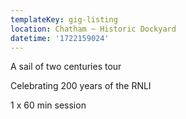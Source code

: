 ```yaml
---
templateKey: gig-listing
location: Chatham ~ Historic Dockyard
datetime: '1722159024'
---
```

A﻿ sail of two centuries tour

C﻿elebrating 200 years of the RNLI

1﻿ x 60 min session